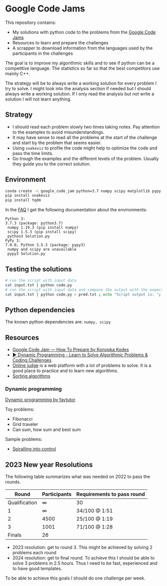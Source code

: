 # Google Code Jams

This repository contains:

- My solutions with python code to the problems from the [Google Code Jams](https://codingcompetitions.withgoogle.com/codejam)
- Resources to learn and prepare the challenges
- A scrapper to download information from the languages used by the participants in the challenges

The goal is to improve my algorithmic skills and to see if python can be a competitive language.
The statistics so far so that the best competitors use mainly C++.

The strategy will be to always write a working solution for every problem I try to solve. I might
look into the analysis section if needed but I should always write a working solution. If I only
read the analysis but not write a solution I will not learn anything.

## Strategy

- I should read each problem slowly two times taking notes. Pay attention to the examples to avoid
  misunderstandings.
- It may have sense to read all the problems at the start of the challenge and start by the problem
  that seems easier.
- Using `snakeviz` to profile the code might help to optimize the code and pass the time limits.
- Go trough the examples and the different levels of the problem. Usually they guide you to the
  correct solution.

## Environment

```bash
conda create -n google_code_jam python=3.7 numpy scipy matplotlib pypy -c conda-forge
pip install snakeviz
pip install tqdm
```

In the [FAQ](https://codingcompetitions.withgoogle.com/codejam/faq) I get the following documentation about the environments:

```
Python 3:
3.7.3 (package: python3.7)
 numpy 1.19.3 (pip install numpy)
 scipy 1.5.3 (pip install scipy)
 python3 Solution.py
PyPy 3:
7.0.0, Python 3.5.3 (package: pypy3)
 numpy and scipy are unavailable
 pypy3 Solution.py
```

## Testing the solutions

```bash
# run the script with input data
cat input.txt | python code.py
# run the script with input data and compare the output with the expected output
cat input.txt | python code.py > pred.txt ; echo "Script output is: "; cat pred.txt; echo "Comparison with required output"; diff output.txt pred.txt; rm pred.txt
```

## Python dependencies

The known python dependencies are: `numpy, scipy`

## Resources

- [Google Code Jam — How To Prepare by Konopka Kodes](https://konopkakodes.medium.com/google-code-jam-study-guide-a8c58baf6397)
- [▶️ Dynamic Programming - Learn to Solve Algorithmic Problems & Coding Challenges](https://www.youtube.com/watch?v=oBt53YbR9Kk&t=1638s)
- [Online judge](https://onlinejudge.org/index.php?option=com_onlinejudge&Itemid=8&category=3) is a web platform with
  a lot of problems to solve. It is a good place to practice and to learn new algorithms.
- [Sorting algorithms](https://lamfo-unb.github.io/2019/04/21/Sorting-algorithms/)

### Dynamic programming

[Dynamic programming by favtutor](https://favtutor.com/blogs/dynamic-programming)

Toy problems:

- Fibonacci
- Grid traveler
- Can sum, how sum and best sum

Sample problems:

- [Spiralling into control](https://codingcompetitions.withgoogle.com/codejam/round/00000000008778ec/0000000000b15a74)

## 2023 New year Resolutions

The following table summarizes what was needed on 2022 to pass the rounds.

| Round         | Participants | Requirements to pass round |
|---------------|--------------|----------------------------|
| Qualification | ∞            | 30                         |
| 1             | ∞            | 34/100 @ 1:51              |
| 2             | 4500         | 25/100 @ 1:19              |
| 3             | 1001         | 71/100 @ 1:28              |
| Finals        | 26           |                            |

- 2023 resolution: get to round 3. This might be achieved by solving 2 problems each round
- 2024 resolution: get to final round. To achieve this I should be able to solve 3 problems in 2.5 hours.
  Thus I need to be fast, experienced and to have good templates.

To be able to achieve this goals I should do one challenge per week.
